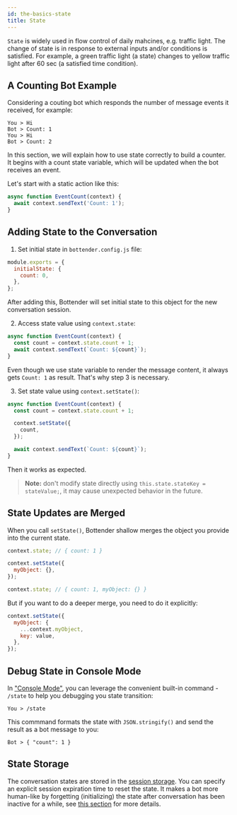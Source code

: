 ```yaml
---
id: the-basics-state
title: State
---
```


`State` is widely used in flow control of daily mahcines, e.g. traffic light. The change of state is in response to external inputs and/or conditions is satisfied. For example, a green traffic light (a state) changes to yellow traffic light after 60 sec (a satisfied time condition).

## A Counting Bot Example

Considering a couting bot which responds the number of message events it received, for example:

```
You > Hi
Bot > Count: 1
You > Hi
Bot > Count: 2
```

In this section, we will explain how to use state correctly to build a counter. It begins with a count state variable, which will be updated when the bot receives an event.

Let's start with a static action like this:

```js
async function EventCount(context) {
  await context.sendText('Count: 1');
}
```

## Adding State to the Conversation

1. Set initial state in `bottender.config.js` file:

```js
module.exports = {
  initialState: {
    count: 0,
  },
};
```

After adding this, Bottender will set initial state to this object for the new conversation session.

2. Access state value using `context.state`:

```js
async function EventCount(context) {
  const count = context.state.count + 1;
  await context.sendText(`Count: ${count}`);
}
```

Even though we use state variable to render the message content, it always gets `Count: 1` as result. That's why step 3 is necessary.

3. Set state value using `context.setState()`:

```js
async function EventCount(context) {
  const count = context.state.count + 1;

  context.setState({
    count,
  });

  await context.sendText(`Count: ${count}`);
}
```

Then it works as expected.

> **Note:** don't modify state directly using `this.state.stateKey = stateValue;`, it may cause unexpected behavior in the future.

## State Updates are Merged

When you call `setState()`, Bottender shallow merges the object you provide into the current state.

```js
context.state; // { count: 1 }

context.setState({
  myObject: {},
});

context.state; // { count: 1, myObject: {} }
```

But if you want to do a deeper merge, you need to do it explicitly:

```js
context.setState({
  myObject: {
    ...context.myObject,
    key: value,
  },
});
```

## Debug State in Console Mode

In ["Console Mode"](the-basics-console-mode.md), you can leverage the convenient built-in command - `/state` to help you debugging you state transition:

```
You > /state
```

This commmand formats the state with `JSON.stringify()` and send the result as a bot message to you:

```
Bot > { "count": 1 }
```

## State Storage

The conversation states are stored in the [session storage](the-basics-session.md). You can specify an explicit session expiration time to reset the state. It makes a bot more human-like by forgetting (initializing) the state after conversation has been inactive for a while, see [this section](the-basics-session.md#setting-the-session-expiration-time) for more details.
